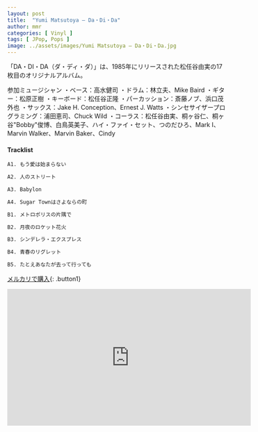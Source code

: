 ```yaml
---
layout: post
title:  "Yumi Matsutoya – Da・Di・Da"
author: mmr
categories: [ Vinyl ]
tags: [ JPop, Pops ]
image: ../assets/images/Yumi Matsutoya – Da・Di・Da.jpg
---
```


「DA・DI・DA（ダ・ディ・ダ）」は、1985年にリリースされた松任谷由実の17枚目のオリジナルアルバム。

参加ミュージシャン
・ベース：高水健司
・ドラム：林立夫、Mike Baird
・ギター：松原正樹
・キーボード：松任谷正隆
・パーカッション：斎藤ノブ、浜口茂外也
・サックス：Jake H. Conception、Ernest J. Watts
・シンセサイザープログラミング：浦田恵司、Chuck Wild
・コーラス：松任谷由実、桐ヶ谷仁、桐ヶ谷"Bobby"俊博、白鳥英美子、ハイ・ファイ・セット、つのだひろ、Mark I、Marvin Walker、Marvin Baker、Cindy

#### Tracklist
```md
A1. もう愛は始まらない

A2. 人のストリート

A3. Babylon

A4. Sugar Townはさよならの町

B1. メトロポリスの片隅で

B2. 月夜のロケット花火

B3. シンデレラ・エクスプレス

B4. 青春のリグレット

B5. たとえあなたが去って行っても
```

[メルカリで購入](https://jp.mercari.com/item/m46295874765?afid=6142608987){: .button1}

<iframe width="560" height="315" src="https://www.youtube.com/embed/n2hDGI7r5Mk?si=Tw3mR4JdanLmeZwv" title="YouTube video player" frameborder="0" allow="accelerometer; autoplay; clipboard-write; encrypted-media; gyroscope; picture-in-picture; web-share" referrerpolicy="strict-origin-when-cross-origin" allowfullscreen></iframe>